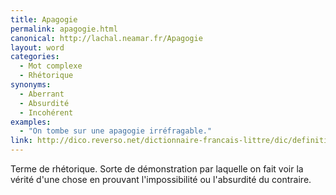 ```yaml
---
title: Apagogie
permalink: apagogie.html
canonical: http://lachal.neamar.fr/Apagogie
layout: word
categories:
  - Mot complexe
  - Rhétorique
synonyms:
  - Aberrant
  - Absurdité
  - Incohérent
examples:
  - "On tombe sur une apagogie irréfragable."
link: http://dico.reverso.net/dictionnaire-francais-littre/dic/definition/apagogie/3042
---
```


Terme de rhétorique. Sorte de démonstration par laquelle on fait voir la vérité d'une chose en prouvant l'impossibilité ou l'absurdité du contraire.

